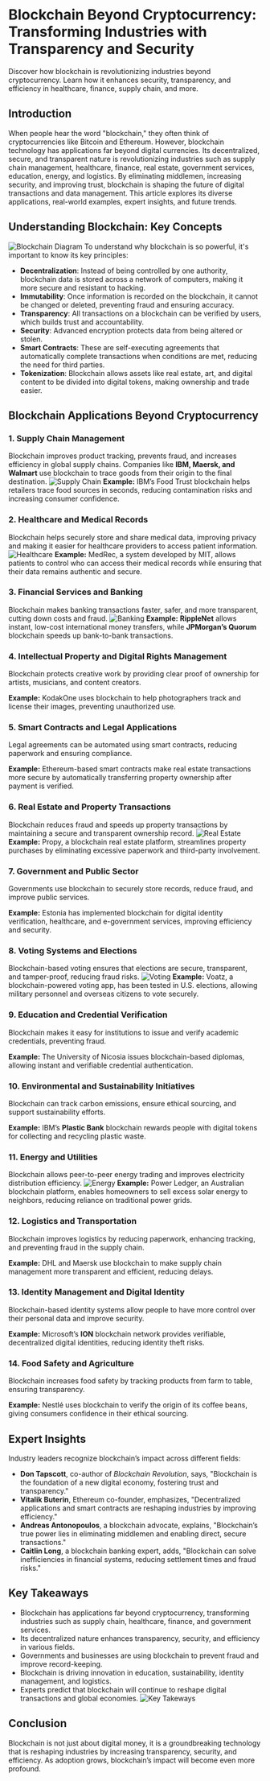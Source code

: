 # Blockchain Beyond Cryptocurrency: Transforming Industries with Transparency and Security
Discover how blockchain is revolutionizing industries beyond cryptocurrency. Learn how it enhances security, transparency, and efficiency in healthcare, finance, supply chain, and more.

## Introduction
When people hear the word "blockchain," they often think of cryptocurrencies like Bitcoin and Ethereum. However, blockchain technology has applications far beyond digital currencies. Its decentralized, secure, and transparent nature is revolutionizing industries such as supply chain management, healthcare, finance, real estate, government services, education, energy, and logistics. By eliminating middlemen, increasing security, and improving trust, blockchain is shaping the future of digital transactions and data management. This article explores its diverse applications, real-world examples, expert insights, and future trends.

## Understanding Blockchain: Key Concepts
![Blockchain Diagram](https://github.com/Sixtus24/Blockchain-Beyond-Cryptocurrency-/blob/main/613f31c3157c79fd0c44c901977422b9.png)
To understand why blockchain is so powerful, it's important to know its key principles:
- **Decentralization**: Instead of being controlled by one authority, blockchain data is stored across a network of computers, making it more secure and resistant to hacking.
- **Immutability**: Once information is recorded on the blockchain, it cannot be changed or deleted, preventing fraud and ensuring accuracy.
- **Transparency**: All transactions on a blockchain can be verified by users, which builds trust and accountability.
- **Security**: Advanced encryption protects data from being altered or stolen.
- **Smart Contracts**: These are self-executing agreements that automatically complete transactions when conditions are met, reducing the need for third parties.
- **Tokenization**: Blockchain allows assets like real estate, art, and digital content to be divided into digital tokens, making ownership and trade easier.

## Blockchain Applications Beyond Cryptocurrency

### 1. Supply Chain Management
Blockchain improves product tracking, prevents fraud, and increases efficiency in global supply chains. Companies like **IBM, Maersk, and Walmart** use blockchain to trace goods from their origin to the final destination.
![Supply Chain](https://github.com/Sixtus24/Blockchain-Beyond-Cryptocurrency-/blob/main/07a55a2cc06d1366b6ae55013ecec8ea.jpg)
**Example:** IBM’s Food Trust blockchain helps retailers trace food sources in seconds, reducing contamination risks and increasing consumer confidence.

### 2. Healthcare and Medical Records
Blockchain helps securely store and share medical data, improving privacy and making it easier for healthcare providers to access patient information.
![Healthcare](https://github.com/Sixtus24/Blockchain-Beyond-Cryptocurrency-/blob/main/ad7457c880ddd123fa16f84dc3ba5789.jpg)
**Example:** MedRec, a system developed by MIT, allows patients to control who can access their medical records while ensuring that their data remains authentic and secure.

### 3. Financial Services and Banking
Blockchain makes banking transactions faster, safer, and more transparent, cutting down costs and fraud.
![Banking](https://github.com/Sixtus24/Blockchain-Beyond-Cryptocurrency-/blob/main/9ddd7cb13e55924bb8fdfb8512f630b5.jpg)
**Example:** **RippleNet** allows instant, low-cost international money transfers, while **JPMorgan’s Quorum** blockchain speeds up bank-to-bank transactions.

### 4. Intellectual Property and Digital Rights Management
Blockchain protects creative work by providing clear proof of ownership for artists, musicians, and content creators.

**Example:** KodakOne uses blockchain to help photographers track and license their images, preventing unauthorized use.

### 5. Smart Contracts and Legal Applications
Legal agreements can be automated using smart contracts, reducing paperwork and ensuring compliance.

**Example:** Ethereum-based smart contracts make real estate transactions more secure by automatically transferring property ownership after payment is verified.

### 6. Real Estate and Property Transactions
Blockchain reduces fraud and speeds up property transactions by maintaining a secure and transparent ownership record.
![Real Estate](https://github.com/Sixtus24/Blockchain-Beyond-Cryptocurrency-/blob/main/4eb0a42dd83a67152ee3932a26382463.png)
**Example:** Propy, a blockchain real estate platform, streamlines property purchases by eliminating excessive paperwork and third-party involvement.

### 7. Government and Public Sector
Governments use blockchain to securely store records, reduce fraud, and improve public services.

**Example:** Estonia has implemented blockchain for digital identity verification, healthcare, and e-government services, improving efficiency and security.

### 8. Voting Systems and Elections
Blockchain-based voting ensures that elections are secure, transparent, and tamper-proof, reducing fraud risks.
![Voting](https://github.com/Sixtus24/Blockchain-Beyond-Cryptocurrency-/blob/main/f2c6c626bce9fc82e04d02f9af16449e.png)
**Example:** Voatz, a blockchain-powered voting app, has been tested in U.S. elections, allowing military personnel and overseas citizens to vote securely.

### 9. Education and Credential Verification
Blockchain makes it easy for institutions to issue and verify academic credentials, preventing fraud.

**Example:** The University of Nicosia issues blockchain-based diplomas, allowing instant and verifiable credential authentication.

### 10. Environmental and Sustainability Initiatives
Blockchain can track carbon emissions, ensure ethical sourcing, and support sustainability efforts.

**Example:** IBM’s **Plastic Bank** blockchain rewards people with digital tokens for collecting and recycling plastic waste.

### 11. Energy and Utilities
Blockchain allows peer-to-peer energy trading and improves electricity distribution efficiency.
![Energy](https://github.com/Sixtus24/Blockchain-Beyond-Cryptocurrency-/blob/main/2f17d1f935091084b6ffc651bceeabe5.jpg)
**Example:** Power Ledger, an Australian blockchain platform, enables homeowners to sell excess solar energy to neighbors, reducing reliance on traditional power grids.

### 12. Logistics and Transportation
Blockchain improves logistics by reducing paperwork, enhancing tracking, and preventing fraud in the supply chain.

**Example:** DHL and Maersk use blockchain to make supply chain management more transparent and efficient, reducing delays.

### 13. Identity Management and Digital Identity
Blockchain-based identity systems allow people to have more control over their personal data and improve security.

**Example:** Microsoft’s **ION** blockchain network provides verifiable, decentralized digital identities, reducing identity theft risks.

### 14. Food Safety and Agriculture
Blockchain increases food safety by tracking products from farm to table, ensuring transparency.

**Example:** Nestlé uses blockchain to verify the origin of its coffee beans, giving consumers confidence in their ethical sourcing.

## Expert Insights
Industry leaders recognize blockchain’s impact across different fields:
- **Don Tapscott**, co-author of *Blockchain Revolution*, says, "Blockchain is the foundation of a new digital economy, fostering trust and transparency."
- **Vitalik Buterin**, Ethereum co-founder, emphasizes, "Decentralized applications and smart contracts are reshaping industries by improving efficiency."
- **Andreas Antonopoulos**, a blockchain advocate, explains, "Blockchain’s true power lies in eliminating middlemen and enabling direct, secure transactions."
- **Caitlin Long**, a blockchain banking expert, adds, "Blockchain can solve inefficiencies in financial systems, reducing settlement times and fraud risks."

## Key Takeaways
- Blockchain has applications far beyond cryptocurrency, transforming industries such as supply chain, healthcare, finance, and government services.
- Its decentralized nature enhances transparency, security, and efficiency in various fields.
- Governments and businesses are using blockchain to prevent fraud and improve record-keeping.
- Blockchain is driving innovation in education, sustainability, identity management, and logistics.
- Experts predict that blockchain will continue to reshape digital transactions and global economies.
![Key Takeways](https://github.com/Sixtus24/Blockchain-Beyond-Cryptocurrency-/blob/main/a98bc94a6e9ebfce1c0958882f042903.jpg)

## Conclusion
Blockchain is not just about digital money, it is a groundbreaking technology that is reshaping industries by increasing transparency, security, and efficiency. As adoption grows, blockchain’s impact will become even more profound.
